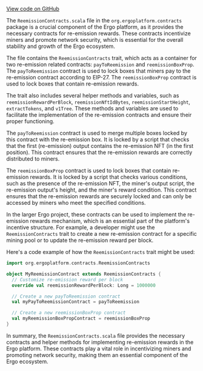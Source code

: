 [View code on GitHub](https://github.com/ergoplatform/ergo/.autodoc/docs/json/ergo-wallet/src/main/scala/org/ergoplatform/contracts)

The `ReemissionContracts.scala` file in the `org.ergoplatform.contracts` package is a crucial component of the Ergo platform, as it provides the necessary contracts for re-emission rewards. These contracts incentivize miners and promote network security, which is essential for the overall stability and growth of the Ergo ecosystem.

The file contains the `ReemissionContracts` trait, which acts as a container for two re-emission related contracts: `payToReemission` and `reemissionBoxProp`. The `payToReemission` contract is used to lock boxes that miners pay to the re-emission contract according to EIP-27. The `reemissionBoxProp` contract is used to lock boxes that contain re-emission rewards.

The trait also includes several helper methods and variables, such as `reemissionRewardPerBlock`, `reemissionNftIdBytes`, `reemissionStartHeight`, `extractTokens`, and `v1Tree`. These methods and variables are used to facilitate the implementation of the re-emission contracts and ensure their proper functioning.

The `payToReemission` contract is used to merge multiple boxes locked by this contract with the re-emission box. It is locked by a script that checks that the first (re-emission) output contains the re-emission NFT (in the first position). This contract ensures that the re-emission rewards are correctly distributed to miners.

The `reemissionBoxProp` contract is used to lock boxes that contain re-emission rewards. It is locked by a script that checks various conditions, such as the presence of the re-emission NFT, the miner's output script, the re-emission output's height, and the miner's reward condition. This contract ensures that the re-emission rewards are securely locked and can only be accessed by miners who meet the specified conditions.

In the larger Ergo project, these contracts can be used to implement the re-emission rewards mechanism, which is an essential part of the platform's incentive structure. For example, a developer might use the `ReemissionContracts` trait to create a new re-emission contract for a specific mining pool or to update the re-emission reward per block.

Here's a code example of how the `ReemissionContracts` trait might be used:

```scala
import org.ergoplatform.contracts.ReemissionContracts

object MyReemissionContract extends ReemissionContracts {
  // Customize re-emission reward per block
  override val reemissionRewardPerBlock: Long = 1000000

  // Create a new payToReemission contract
  val myPayToReemissionContract = payToReemission

  // Create a new reemissionBoxProp contract
  val myReemissionBoxPropContract = reemissionBoxProp
}
```

In summary, the `ReemissionContracts.scala` file provides the necessary contracts and helper methods for implementing re-emission rewards in the Ergo platform. These contracts play a vital role in incentivizing miners and promoting network security, making them an essential component of the Ergo ecosystem.

